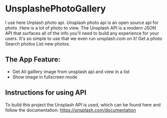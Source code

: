 # UnsplashePhotoGallery

I use here Unplash photo api. Unsplash photo api is an open source api for photo .Here is a lot of photo to view.
The Unsplash API is a modern JSON API that surfaces all of the info you'll need to build any experience for your users. 
It's so simple to use that we even run unsplash.com on it! Get a photo Search photos List new photos.

## The App Feature:
- Get All galllery image from unsplash api and view in a list
- Show image in fullscreen mode

## Instructions for using API

To build this project the Unsplash API is used, which can be found here and follow the documentation:
https://unsplash.com/documentation
